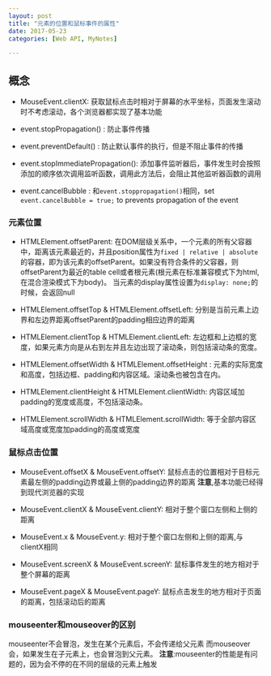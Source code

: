 ```yaml
---
layout: post
title: "元素的位置和鼠标事件的属性"
date: 2017-05-23
categories: [Web API, MyNotes]

---
```


## 概念
- MouseEvent.clientX:
获取鼠标点击时相对于屏幕的水平坐标，页面发生滚动时不考虑滚动，各个浏览器都实现了基本功能

- event.stopPropagation() :
防止事件传播


- event.preventDefault() :
防止默认事件的执行，但是不阻止事件的传播


- event.stopImmediatePropagation():
添加事件监听器后，事件发生时会按照添加的顺序依次调用监听函数，调用此方法后，会阻止其他监听器函数的调用


- event.cancelBubble :
和``event.stoppropagation()``相同，set ``event.cancelBubble = true;`` to prevents propagation of the event

### 元素位置
- HTMLElement.offsetParent:
在DOM层级关系中，一个元素的所有父容器中，距离该元素最近的，并且position属性为``fixed | relative | absolute``的容器，即为该元素的offsetParent。如果没有符合条件的父容器，则offsetParent为最近的table cell或者根元素(根元素在标准兼容模式下为html,在混合渲染模式下为body)。
当元素的display属性设置为``display: none;``的时候，会返回null

- HTMLElement.offsetTop & HTMLElement.offsetLeft:
 分别是当前元素上边界和左边界距离offsetParent的padding相应边界的距离

- HTMLElement.clientTop & HTMLElement.clientLeft:
左边框和上边框的宽度，如果元素方向是从右到左并且左边出现了滚动条，则包括滚动条的宽度。

- HTMLElement.offsetWidth  & HTMLElement.offsetHeight :
元素的实际宽度和高度，包括边框、padding和内容区域。滚动条也被包含在内。

- HTMLElement.clientHeight & HTMLElement.clientWidth:
 内容区域加padding的宽度或高度，不包括滚动条。

- HTMLElement.scrollWidth & HTMLElement.scrollWidth:
 等于全部内容区域高度或宽度加padding的高度或宽度

### 鼠标点击位置
- MouseEvent.offsetX & MouseEvent.offsetY:
鼠标点击的位置相对于目标元素最左侧的padding边界或最上侧的padding边界的距离
**注意**,基本功能已经得到现代浏览器的实现

- MouseEvent.clientX & MouseEvent.clientY:
 相对于整个窗口左侧和上侧的距离
- MouseEvent.x & MouseEvent.y:
 相对于整个窗口左侧和上侧的距离,与clientX相同

- MouseEvent.screenX & MouseEvent.screenY:
鼠标事件发生的地方相对于整个屏幕的距离

- MouseEvent.pageX & MouseEvent.pageY:
鼠标点击发生的地方相对于页面的距离，包括滚动后的距离

### mouseenter和mouseover的区别
mouseenter不会冒泡，发生在某个元素后，不会传递给父元素
而mouseover会，如果发生在子元素上，也会冒泡到父元素。
**注意**:mouseenter的性能是有问题的，因为会不停的在不同的层级的元素上触发